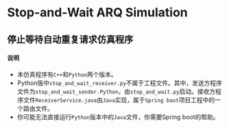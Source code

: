 # Stop-and-Wait ARQ Simulation

## 停止等待自动重复请求仿真程序

#### 说明

+ 本仿真程序有`C++`和`Python`两个版本。
+ Python版中`stop_and_wait_receiver.py`不属于工程文件。其中，发送方程序文件为`stop_and_wait_sender.Python`，由`stop_and_wait.py`启动。接收方程序文件`ReceiverService.java`由`Java`实现，属于`Spring boot`项目工程中的一个路由文件。
+ 你可能无法直接运行`Python`版本中的`Java`文件，你需要Spring boot的帮助。

